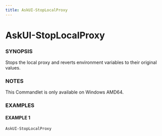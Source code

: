```yaml
---
title: AskUI-StopLocalProxy
---
```


# AskUI-StopLocalProxy

### SYNOPSIS

Stops the local proxy and reverts environment variables to their original values.

### NOTES

This Commandlet is only available on Windows AMD64.

### EXAMPLES

#### EXAMPLE 1

```powershell
AskUI-StopLocalProxy
```

